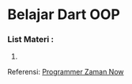 # Belajar Dart OOP
### List Materi :
1. 

Referensi:  [Programmer Zaman Now](https://www.youtube.com/ProgrammerZamanNow)
